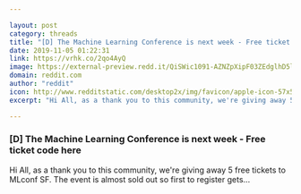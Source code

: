 ```yaml
---

layout: post
category: threads
title: "[D] The Machine Learning Conference is next week - Free ticket code here"
date: 2019-11-05 01:22:31
link: https://vrhk.co/2qo4AyQ
image: https://external-preview.redd.it/QiSWic1091-AZNZpXipF03ZEdglhD5loEdlzSVsDjqY.jpg?width=1000&height=500&auto=webp&s=834233ae35476febf87bf967f6369725d7abdf75
domain: reddit.com
author: "reddit"
icon: http://www.redditstatic.com/desktop2x/img/favicon/apple-icon-57x57.png
excerpt: "Hi All, as a thank you to this community, we're giving away 5 free tickets to MLconf SF. The event is almost sold out so first to register gets..."

---
```


### [D] The Machine Learning Conference is next week - Free ticket code here

Hi All, as a thank you to this community, we're giving away 5 free tickets to MLconf SF. The event is almost sold out so first to register gets...